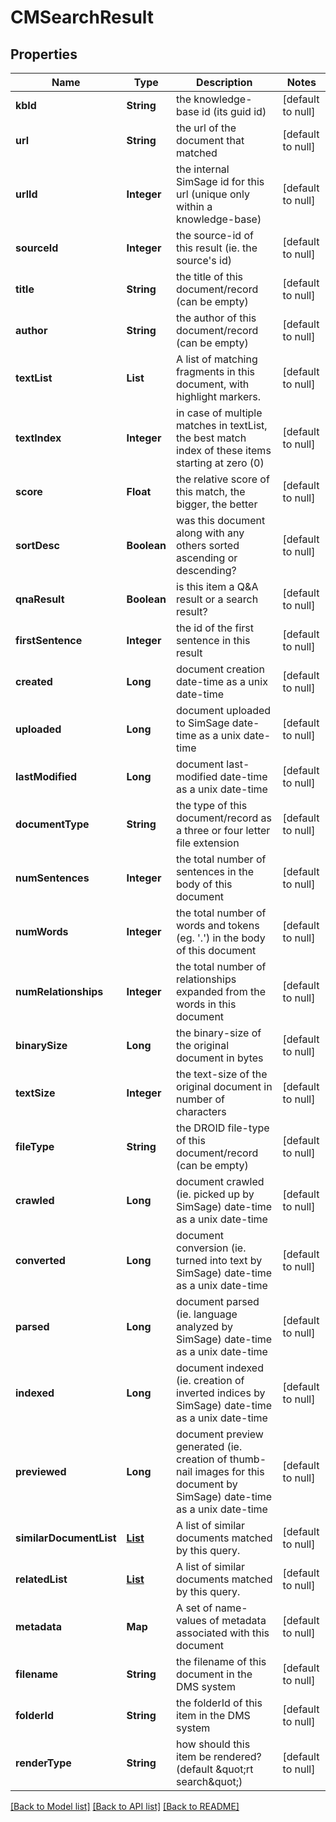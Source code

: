 # CMSearchResult
## Properties

| Name | Type | Description | Notes |
|------------ | ------------- | ------------- | -------------|
| **kbId** | **String** | the knowledge-base id (its guid id) | [default to null] |
| **url** | **String** | the url of the document that matched | [default to null] |
| **urlId** | **Integer** | the internal SimSage id for this url (unique only within a knowledge-base) | [default to null] |
| **sourceId** | **Integer** | the source-id of this result (ie. the source&#39;s id) | [default to null] |
| **title** | **String** | the title of this document/record (can be empty) | [default to null] |
| **author** | **String** | the author of this document/record (can be empty) | [default to null] |
| **textList** | **List** | A list of matching fragments in this document, with highlight markers. | [default to null] |
| **textIndex** | **Integer** | in case of multiple matches in textList, the best match index of these items starting at zero (0) | [default to null] |
| **score** | **Float** | the relative score of this match, the bigger, the better | [default to null] |
| **sortDesc** | **Boolean** | was this document along with any others sorted ascending or descending? | [default to null] |
| **qnaResult** | **Boolean** | is this item a Q&amp;A result or a search result? | [default to null] |
| **firstSentence** | **Integer** | the id of the first sentence in this result | [default to null] |
| **created** | **Long** | document creation date-time as a unix date-time | [default to null] |
| **uploaded** | **Long** | document uploaded to SimSage date-time as a unix date-time | [default to null] |
| **lastModified** | **Long** | document last-modified date-time as a unix date-time | [default to null] |
| **documentType** | **String** | the type of this document/record as a three or four letter file extension | [default to null] |
| **numSentences** | **Integer** | the total number of sentences in the body of this document | [default to null] |
| **numWords** | **Integer** | the total number of words and tokens (eg. &#39;.&#39;) in the body of this document | [default to null] |
| **numRelationships** | **Integer** | the total number of relationships expanded from the words in this document | [default to null] |
| **binarySize** | **Long** | the binary-size of the original document in bytes | [default to null] |
| **textSize** | **Integer** | the text-size of the original document in number of characters | [default to null] |
| **fileType** | **String** | the DROID file-type of this document/record (can be empty) | [default to null] |
| **crawled** | **Long** | document crawled (ie. picked up by SimSage) date-time as a unix date-time | [default to null] |
| **converted** | **Long** | document conversion (ie. turned into text by SimSage) date-time as a unix date-time | [default to null] |
| **parsed** | **Long** | document parsed (ie. language analyzed by SimSage) date-time as a unix date-time | [default to null] |
| **indexed** | **Long** | document indexed (ie. creation of inverted indices by SimSage) date-time as a unix date-time | [default to null] |
| **previewed** | **Long** | document preview generated (ie. creation of thumb-nail images for this document by SimSage) date-time as a unix date-time | [default to null] |
| **similarDocumentList** | [**List**](CMSimilarDocument.md) | A list of similar documents matched by this query. | [default to null] |
| **relatedList** | [**List**](CMDocumentRelationship.md) | A list of similar documents matched by this query. | [default to null] |
| **metadata** | **Map** | A set of name-values of metadata associated with this document | [default to null] |
| **filename** | **String** | the filename of this document in the DMS system | [default to null] |
| **folderId** | **String** | the folderId of this item in the DMS system | [default to null] |
| **renderType** | **String** | how should this item be rendered? (default \&quot;rt search\&quot;) | [default to null] |

[[Back to Model list]](../README.md#documentation-for-models) [[Back to API list]](../README.md#documentation-for-api-endpoints) [[Back to README]](../README.md)


